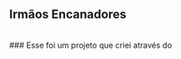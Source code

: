 ## Irmãos Encanadores
<br>
### Esse foi um projeto que criei através do <a href="https://devclub.com.br"></a>
